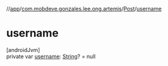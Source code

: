 //[app](../../../index.md)/[com.mobdeve.gonzales.lee.ong.artemis](../index.md)/[Post](index.md)/[username](username.md)

# username

[androidJvm]\
private var [username](username.md): [String](https://kotlinlang.org/api/latest/jvm/stdlib/kotlin/-string/index.html)? = null
